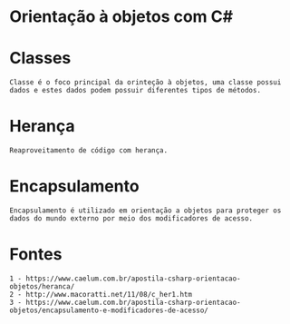 # Orientação à objetos com C#

# Classes
    Classe é o foco principal da orinteção à objetos, uma classe possui dados e estes dados podem possuir diferentes tipos de métodos.

# Herança
    Reaproveitamento de código com herança.

# Encapsulamento
    Encapsulamento é utilizado em orientação a objetos para proteger os dados do mundo externo por meio dos modificadores de acesso.

# Fontes
    1 - https://www.caelum.com.br/apostila-csharp-orientacao-objetos/heranca/
    2 - http://www.macoratti.net/11/08/c_her1.htm
    3 - https://www.caelum.com.br/apostila-csharp-orientacao-objetos/encapsulamento-e-modificadores-de-acesso/
